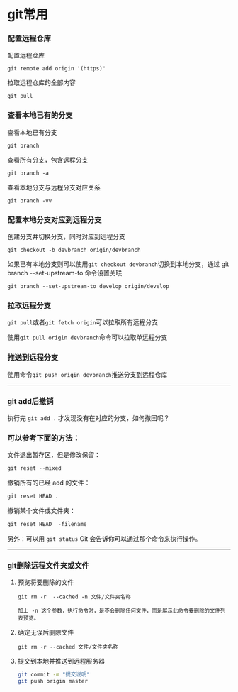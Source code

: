 # git常用

### 配置远程仓库

配置远程仓库

`git remote add origin '(https)'`

拉取远程仓库的全部内容

`git pull`

### 查看本地已有的分支

查看本地已有分支

`git branch`

查看所有分支，包含远程分支

`git branch -a`

查看本地分支与远程分支对应关系

`git branch -vv`

### 配置本地分支对应到远程分支

创建分支并切换分支，同时对应到远程分支

`git checkout -b devbranch origin/devbranch`

如果已有本地分支则可以使用`git checkout devbranch`切换到本地分支，通过 git branch --set-upstream-to 命令设置关联

`git branch --set-upstream-to develop origin/develop`

### 拉取远程分支

`git pull`或者`git fetch origin`可以拉取所有远程分支

使用`git pull origin devbranch`命令可以拉取单远程分支

### 推送到远程分支

使用命令`git push origin devbranch`推送分支到远程仓库

----

### git add后撤销

执行完 `git add .` 才发现没有在对应的分支，如何撤回呢？

### 可以参考下面的方法：

文件退出暂存区，但是修改保留：

```javascript
git reset --mixed
```

撤销所有的已经 add 的文件：

```javascript
git reset HEAD .
```

撤销某个文件或文件夹：

```javascript
git reset HEAD  -filename
```

另外：可以用 `git status` Git 会告诉你可以通过那个命令来执行操作。

----

### git删除远程文件夹或文件

1. 预览将要删除的文件
   
   ```undefined
   git rm -r  --cached -n 文件/文件夹名称 
   
   加上 -n 这个参数，执行命令时，是不会删除任何文件，而是展示此命令要删除的文件列表预览。
   ```

2. 确定无误后删除文件
   
   ```undefined
   git rm -r --cached 文件/文件夹名称
   ```

3. 提交到本地并推送到远程服务器
   
   ```bash
   git commit -m "提交说明"
   git push origin master
   ```
